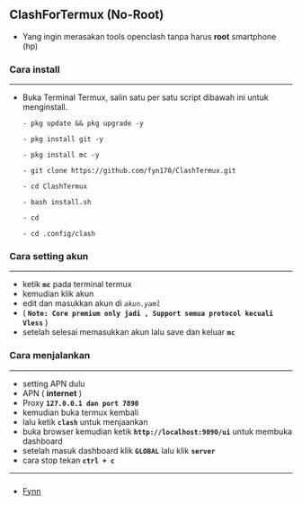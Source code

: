## ClashForTermux (No-Root)
- Yang ingin merasakan tools openclash tanpa harus **root** smartphone (hp)

### Cara install
---
- Buka Terminal Termux, salin satu per satu script dibawah ini untuk menginstall.

  ```
  - pkg update && pkg upgrade -y

  - pkg install git -y

  - pkg install mc -y

  - git clone https://github.com/fyn170/ClashTermux.git

  - cd ClashTermux

  - bash install.sh
 
  - cd
  
  - cd .config/clash
  
  ```
### Cara setting akun
---
- ketik **``mc``** pada terminal termux
- kemudian klik akun
- edit dan masukkan akun di *``akun.yaml``*
- ( **``Note: Core premium only jadi , Support semua protocol kecuali Vless``** )
- setelah selesai memasukkan akun lalu save dan keluar **``mc``**

### Cara menjalankan
---
- setting APN dulu
- APN ( **internet** )
- Proxy **``127.0.0.1 dan port 7890``**
- kemudian buka termux kembali
- lalu ketik **```clash```** untuk menjaankan
- buka browser kemudian ketik **``` http://localhost:9090/ui ```** untuk membuka dashboard
- setelah masuk dashboard klik **``GLOBAL``** lalu klik **``server``**
- cara stop tekan **``ctrl + c``**
---
###
- [Fynn](https://github.com/fyn170/ClashTermux)